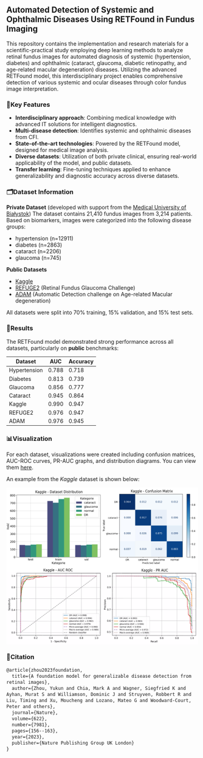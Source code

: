 ## Automated Detection of Systemic and Ophthalmic Diseases Using RETFound in Fundus Imaging

This repository contains the implementation and research materials for a scientific-practical study employing deep learning methods to analyze retinal fundus images for automated diagnosis of systemic (hypertension, diabetes) and ophthalmic (cataract, glaucoma, diabetic retinopathy, and age-related macular degeneration) diseases. Utilizing the advanced RETFound model, this interdisciplinary project enables comprehensive detection of various systemic and ocular diseases through color fundus image interpretation.

### 📝Key Features

- **Interdisciplinary approach**: Combining medical knowledge with advanced IT solutions for intelligent diagnostics.
- **Multi-disease detection**: Identifies systemic and ophthalmic diseases from CFI.
- **State-of-the-art technologies**: Powered by the RETFound model, designed for medical image analysis.
- **Diverse datasets**: Utilization of both private clinical, ensuring real-world applicability of the model, and public datasets.
- **Transfer learning**: Fine-tuning techniques applied to enhance generalizability and diagnostic accuracy across diverse datasets.

### 🗂Dataset Information

**Private Dataset** (developed with support from the [Medical University of Białystok](https://www.umb.edu.pl/en/index.php))
The dataset contains 21,410 fundus images from 3,214 patients. Based on biomarkers, images were categorized into the following disease groups:
- hypertension (n=12911)
- diabetes (n=2863)
- cataract (n=2206)
- glaucoma (n=745)

**Public Datasets**
- [Kaggle](https://www.kaggle.com/datasets/gunavenkatdoddi/eye-diseases-classification/data)  
- [REFUGE2](https://refuge.grand-challenge.org/) (Retinal Fundus Glaucoma Challenge)
- [ADAM](https://amd.grand-challenge.org/) (Automatic Detection challenge on Age-related Macular degeneration)

All datasets were split into 70% training, 15% validation, and 15% test sets. 

### 📏Results 

The RETFound model demonstrated strong performance across all datasets, particularly on **public** benchmarks:

| Dataset     |  AUC  | Accuracy |
| ---          | ---   | ---      |
| Hypertension | 0.788 |   0.718  |
| Diabetes    | 0.813 |   0.739  |
| Glaucoma    | 0.856 |   0.777  |
| Cataract    | 0.945 |   0.864  |
| Kaggle      | 0.990 |   0.947  |
| REFUGE2     | 0.976 |   0.947  |
| ADAM        | 0.976 |   0.945  |

### 📊Visualization

For each dataset, visualizations were created including confusion matrices, AUC-ROC curves, PR-AUC graphs, and distribution diagrams. You can view them [here](https://github.com/s20488/RETFound-multidisease-eye-screening/tree/main/documents).

An example from the *Kaggle* dataset is shown below:

<img src="./documents/kaggle_visualization_example.png" width = "750" alt="" align=center /> <br/>

### 📍Citation

```
@article{zhou2023foundation,
  title={A foundation model for generalizable disease detection from retinal images},
  author={Zhou, Yukun and Chia, Mark A and Wagner, Siegfried K and Ayhan, Murat S and Williamson, Dominic J and Struyven, Robbert R and Liu, Timing and Xu, Moucheng and Lozano, Mateo G and Woodward-Court, Peter and others},
  journal={Nature},
  volume={622},
  number={7981},
  pages={156--163},
  year={2023},
  publisher={Nature Publishing Group UK London}
}
```
